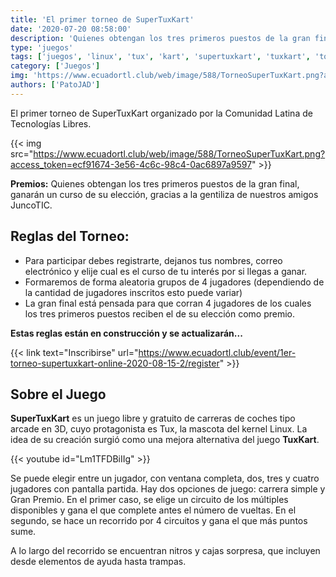 ```yaml
---
title: 'El primer torneo de SuperTuxKart'
date: '2020-07-20 08:58:00'
description: 'Quienes obtengan los tres primeros puestos de la gran final, ganarán un curso de su elección, gracias a la gentiliza de nuestros amigos JuncoTIC.'
type: 'juegos'
tags: ['juegos', 'linux', 'tux', 'kart', 'supertuxkart', 'tuxkart', 'torneo']
category: ['Juegos']
img: 'https://www.ecuadortl.club/web/image/588/TorneoSuperTuxKart.png?access_token=ecf91674-3e56-4c6c-98c4-0ac6897a9597'
authors: ['PatoJAD']
---
```


El primer torneo de SuperTuxKart organizado por la Comunidad Latina de Tecnologías Libres.

{{< img src="https://www.ecuadortl.club/web/image/588/TorneoSuperTuxKart.png?access_token=ecf91674-3e56-4c6c-98c4-0ac6897a9597" >}}

**Premios:** Quienes obtengan los tres primeros puestos de la gran final, ganarán un curso de su elección, gracias a la gentiliza de nuestros amigos JuncoTIC.

## Reglas del Torneo:

-   Para participar debes registrarte, dejanos tus nombres, correo electrónico y elije cual es el curso de tu interés por si llegas a ganar.
-   Formaremos de forma aleatoria grupos de 4 jugadores (dependiendo de la cantidad de jugadores inscritos esto puede variar)
-   La gran final está pensada para que corran 4 jugadores de los cuales los tres primeros puestos reciben el de su elección como premio.

**Estas reglas están en construcción y se actualizarán...**

{{< link text="Inscribirse" url="https://www.ecuadortl.club/event/1er-torneo-supertuxkart-online-2020-08-15-2/register" >}}

## Sobre el Juego

**SuperTuxKart** es un juego libre y gratuito de carreras de coches tipo arcade en 3D, cuyo protagonista es Tux, la mascota del kernel Linux. La idea de su creación surgió como una mejora alternativa del juego **TuxKart**.

{{< youtube id="Lm1TFDBiIIg" >}}

Se puede elegir entre un jugador, con ventana completa, dos, tres y cuatro jugadores con pantalla partida. Hay dos opciones de juego: carrera simple y Gran Premio. En el primer caso, se elige un circuito de los múltiples disponibles y gana el que complete antes el número de vueltas. En el segundo, se hace un recorrido por 4 circuitos y gana el que más puntos sume.

A lo largo del recorrido se encuentran nitros y cajas sorpresa, que incluyen desde elementos de ayuda hasta trampas.
